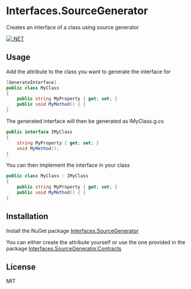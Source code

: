 # Interfaces.SourceGenerator
Creates an interface of a class using source generator

[![.NET](https://github.com/Frederik91/Interfaces.SourceGenerator/actions/workflows/dotnet.yml/badge.svg)](https://github.com/Frederik91/Interfaces.SourceGenerator/actions/workflows/dotnet.yml)

## Usage
Add the attribute to the class you want to generate the interface for
```csharp
[GenerateInterface]
public class MyClass
{
	public string MyProperty { get; set; }
	public void MyMethod() { }
}
```

The generated interface will then be generated as IMyClass.g.cs
```csharp
public interface IMyClass
{
	string MyProperty { get; set; }
	void MyMethod();
}
```

You can then implement the interface in your class
```csharp
public class MyClass : IMyClass
{
	public string MyProperty { get; set; }
	public void MyMethod() { }
}
```

## Installation
Install the NuGet package [Interfaces.SourceGenerator](https://www.nuget.org/packages/Interfaces.SourceGenerator/)

You can either create the attribute yourself or use the one provided in the package [Interfaces.SourceGenerator.Contracts](https://www.nuget.org/packages/Interfaces.SourceGenerator.Contracts/)


## License
MIT